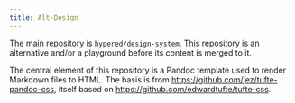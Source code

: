 ```yaml
---
title: Alt-Design
---
```


The main repository is `hypered/design-system`. This repository is an
alternative and/or a playground before its content is merged to it.

The central element of this repository is a Pandoc template used to render
Markdown files to HTML. The basis is from
https://github.com/jez/tufte-pandoc-css, itself based on
https://github.com/edwardtufte/tufte-css.
